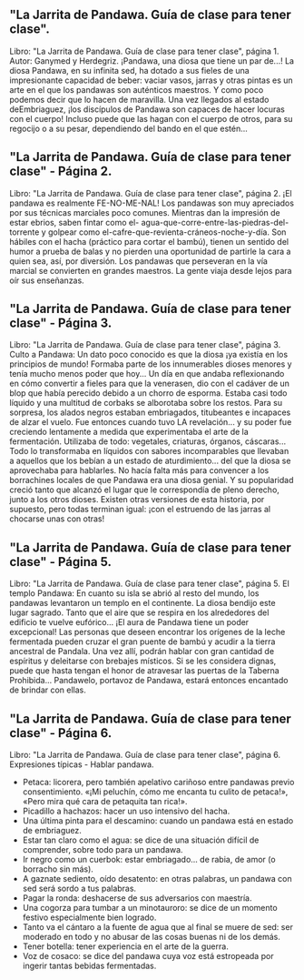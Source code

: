 ## "La Jarrita de Pandawa. Guía de clase para tener clase".
Libro: "La Jarrita de Pandawa. Guía de clase para tener clase", página 1.
Autor: Ganymed y Herdegriz.
¡Pandawa, una diosa que tiene un par de...! La diosa Pandawa, en su infinita sed, ha dotado a sus fieles de una impresionante capacidad de beber: vaciar vasos, jarras y otras pintas es un arte en el que los pandawas son auténticos maestros. Y como poco podemos decir que lo hacen de maravilla. Una vez llegados al estado deEmbriaguez, ¡los discípulos de Pandawa son capaces de hacer locuras con el cuerpo! Incluso puede que las hagan con el cuerpo de otros, para su regocijo o a su pesar, dependiendo del bando en el que estén...

## "La Jarrita de Pandawa. Guía de clase para tener clase" - Página 2.
Libro: "La Jarrita de Pandawa. Guía de clase para tener clase", página 2.
¡El pandawa es realmente FE-NO-ME-NAL! Los pandawas son muy apreciados por sus técnicas marciales poco comunes. Mientras dan la impresión de estar ebrios, saben fintar como el- agua-que-corre-entre-las-piedras-del-torrente y golpear como el-cafre-que-revienta-cráneos-noche-y-día. Son hábiles con el hacha (práctico para cortar el bambú), tienen un sentido del humor a prueba de balas y no pierden una oportunidad de partirle la cara a quien sea, así, por diversión. Los pandawas que perseveran en la vía marcial se convierten en grandes maestros. La gente viaja desde lejos para oír sus enseñanzas.

## "La Jarrita de Pandawa. Guía de clase para tener clase" - Página 3.
Libro: "La Jarrita de Pandawa. Guía de clase para tener clase", página 3.
Culto a Pandawa: Un dato poco conocido es que la diosa ¡ya existía en los principios de mundo! Formaba parte de los innumerables dioses menores y tenía mucho menos poder que hoy... Un día en que andaba reflexionando en cómo convertir a fieles para que la venerasen, dio con el cadáver de un blop que había perecido debido a un chorro de esporma. Estaba casi todo líquido y una multitud de corbaks se alborotaba sobre los restos. Para su sorpresa, los alados negros estaban embriagados, titubeantes e incapaces de alzar el vuelo. Fue entonces cuando tuvo LA revelación... y su poder fue creciendo lentamente a medida que experimentaba el arte de la fermentación.
Utilizaba de todo: vegetales, criaturas, órganos, cáscaras... Todo lo transformaba en líquidos con sabores incomparables que llevaban a aquellos que los bebían a un estado de aturdimiento... del que la diosa se aprovechaba para hablarles. No hacía falta más para convencer a los borrachines locales de que Pandawa era una diosa genial. Y su popularidad creció tanto que alcanzó el lugar que le correspondía de pleno derecho, junto a los otros dioses.
Existen otras versiones de esta historia, por supuesto, pero todas terminan igual: ¡con el estruendo de las jarras al chocarse unas con otras!

## "La Jarrita de Pandawa. Guía de clase para tener clase" - Página 5.
Libro: "La Jarrita de Pandawa. Guía de clase para tener clase", página 5.
El templo Pandawa: En cuanto su isla se abrió al resto del mundo, los pandawas levantaron un templo en el continente. La diosa bendijo este lugar sagrado. Tanto que el aire que se respira en los alrededores del edificio te vuelve eufórico... ¡El aura de Pandawa tiene un poder excepcional!
Las personas que deseen encontrar los orígenes de la leche fermentada pueden cruzar el gran puente de bambú y acudir a la tierra ancestral de Pandala. Una vez allí, podrán hablar con gran cantidad de espíritus y deleitarse con brebajes místicos. Si se les considera dignas, puede que hasta tengan el honor de atravesar las puertas de la Taberna Prohibida... Pandawelo, portavoz de Pandawa, estará entonces encantado de brindar con ellas.

## "La Jarrita de Pandawa. Guía de clase para tener clase" - Página 6.
Libro: "La Jarrita de Pandawa. Guía de clase para tener clase", página 6.
Expresiones típicas - Hablar pandawa.
- Petaca: licorera, pero también apelativo cariñoso entre pandawas previo consentimiento. «¡Mi peluchín, cómo me encanta tu culito de petaca!», «Pero mira qué cara de petaquita tan rica!».
- Picadillo a hachazos: hacer un uso intensivo del hacha.
- Una última pinta para el descamino: cuando un pandawa está en estado de embriaguez.
- Estar tan claro como el agua: se dice de una situación difícil de comprender, sobre todo para un pandawa.
- Ir negro como un cuerbok: estar embriagado... de rabia, de amor (o borracho sin más).
- A gaznate sediento, oído desatento: en otras palabras, un pandawa con sed será sordo a tus palabras.
- Pagar la ronda: deshacerse de sus adversarios con maestría.
- Una cogorza para tumbar a un minotauroro: se dice de un momento festivo especialmente bien logrado.
- Tanto va el cántaro a la fuente de agua que al final se muere de sed: ser moderado en todo y no abusar de las cosas buenas ni de los demás.
- Tener botella: tener experiencia en el arte de la guerra.
- Voz de cosaco: se dice del pandawa cuya voz está estropeada por ingerir tantas bebidas fermentadas.